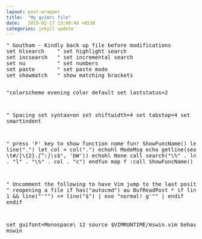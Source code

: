 ```yaml
---
layout: post-wrapper
title:  "My gvimrc file"
date:   2019-02-17 13:00:40 +0530
categories: jekyll update
---
```

<p>
<pre>
" Goutham - Kindly back up file before modifications
set hlsearch    " set highlight search
set incsearch   " set incremental search
set nu          " set numbers
set paste       " set paste mode
set showmatch   " show matching brackets

"colorscheme evening
color default
set laststatus=2

" Spacing
set syntax=on
set shiftwidth=4
set tabstop=4
set smartindent

" press 'F' key to show function name 
fun! ShowFuncName()
  let lnum = line(".")
  let col = col(".")
  echohl ModeMsg
  echo getline(search("^[^ \t#/]\\{2}.*[^:]\s*$", 'bW'))
  echohl None
  call search("\\%" . lnum . "l" . "\\%" . col . "c")
endfun
map f :call ShowFuncName() <CR>

" Uncomment the following to have Vim jump to the last position when
" reopening a file
if has("autocmd")
  au BufReadPost * if line("'\"") > 1 && line("'\"") <= line("$") | exe "normal! g'\"" | endif
endif

set guifont=Monospace\ 12
source $VIMRUNTIME/mswin.vim
behave mswin

